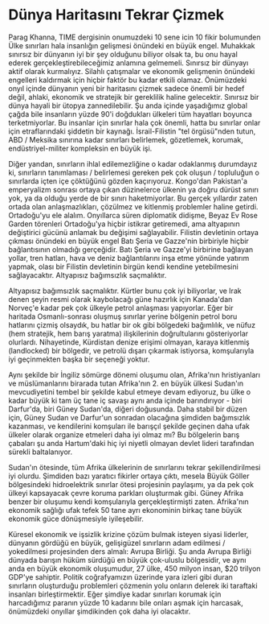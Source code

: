 # Dünya Haritasını Tekrar Çizmek

Parag Khanna, TIME dergisinin onumuzdeki 10 sene icin 10 fikir
bolumunden Ülke sınırları hala insanlığın gelişmesi önündeki en büyük
engel. Muhakkak sınırsız bir dünyanın iyi bir şey olduğunu biliyor
olsak ta, bu onu hayal ederek gerçekleştirebileceğimiz anlamına
gelmemeli. Sınırsız bir dünyayı aktif olarak kurmalıyız. Silahlı
çatışmalar ve ekonomik gelişmenin önündeki engelleri kaldırmak için
hiçbir faktör bu kadar etkili olamaz. Önümüzdeki onyıl içinde dünyanın
yeni bir haritasını çizmek sadece önemli bir hedef değil, ahlaki,
ekonomik ve stratejik bir gereklilik haline gelecektir.  Sınırsız bir
dünya hayali bir ütopya zannedilebilir. Şu anda içinde yaşadığımız
global çağda bile insanların yüzde 90'i doğdukları ülkeleri tüm
hayatları boyunca terketmiyorlar. Bu insanlar için sınırlar hala çok
önemli, hatta bu sınırlar onlar için etraflarındaki şiddetin bir
kaynağı. İsrail-Filistin "tel örgüsü"nden tutun, ABD / Meksika
sınırına kadar sınırları belirlemek, gözetlemek, korumak,
endüstriyel-militer kompleksin en büyük işi.

Diğer yandan, sınırların ihlal edilemezliğine o kadar odaklanmış
durumdayız ki, sınırların tanımlaması / belirlemesi gereken pek çok
oluşun / topluluğun o sınırlarda içten içe çöktüğünü gözden
kaçırıyoruz. Kongo'dan Pakistan'a emperyalizm sonrası ortaya çıkan
düzinelerce ülkenin ya doğru dürüst sınırı yok, ya da olduğu yerde de
bir sınırı haketmiyorlar. Bu gerçek yıllardır zaten ortada olan
anlaşmazlıkları, çözülmez ve kitlenmiş problemler haline getirdi.
Ortadoğu'yu ele alalım. Onyıllarca süren diplomatik didişme, Beyaz Ev
Rose Garden törenleri Ortadoğu'ya hiçbir istikrar getiremedi, ama
altyapının değiştirici gücünü anlamak bu değişimi
sağlayabilir. Filistin devletinin ortaya çıkması önündeki en büyük
engel Batı Şeria ve Gazze'nin birbiriyle hiçbir bağlantısının olmadığı
gerçeğidir. Batı Şeria ve Gazze'yi birbirine bağlayan yollar, tren
hatları, hava ve deniz bağlantılarını inşa etme yönünde yatırım
yapmak, olası bir Filistin devletinin birgün kendi kendine
yetebilmesini sağlayacaktır. Altyapısız bağımsızlık saçmalıktır.

Altyapısız bağımsızlık saçmalıktır. Kürtler bunu çok iyi biliyorlar,
ve Irak denen şeyin resmi olarak kaybolacağı güne hazırlık için
Kanada'dan Norveç'e kadar pek çok ülkeyle petrol anlaşması
yapıyorlar. Eğer bir haritada Osmanlı-sonrası oluşmuş sınırlar yerine
bölgenin petrol boru hatlarını çizmiş olsaydık, bu hatlar bir ok gibi
bölgedeki bağımlılık, ve nüfuz (hem stratejik, hem barış yaratma)
ilişkilerinin doğrultularını gösteriyorlar olurlardı. Nihayetinde,
Kürdistan denize erişimi olmayan, karaya kitlenmiş (landlocked) bir
bölgedir, ve petrolü dışarı çıkarmak istiyorsa, komşularıyla iyi
geçinmekten başka bir seçeneği yoktur.

Aynı şekilde bir İngiliz sömürge dönemi oluşumu olan, Afrika'nın
hristiyanları ve müslümanlarını birarada tutan Afrika'nın 2. en büyük
ülkesi Sudan'ın mevcudiyetini tembel bir şekilde kabul etmeye devam
ediyoruz, bu ülke o kadar büyük ki tam üç tane iç savaşı aynı anda
içinde barındırıyor - biri Darfur'da, biri Güney Sudan'da, diğeri
doğusunda. Daha stabil bir düzen için, Güney Sudan ve Darfur'un
sonradan olacağına şimdiden bağımsızlık kazanması, ve kendilerini
komşuları ile barışçıl şekilde geçinen daha ufak ülkeler olarak
organize etmeleri daha iyi olmaz mı? Bu bölgelerin barış çabaları şu
anda Hartum'daki hiç iyi niyetli olmayan devlet lideri tarafından
sürekli baltalanıyor.

Sudan'ın ötesinde, tüm Afrika ülkelerinin de sınırlarını tekrar
şekillendirilmesi iyi olurdu. Şimdiden bazı yaratıcı fikirler ortaya
çıktı, mesela Büyük Göller bölgesindeki hidroelektrik sınırlar ötesi
projesinin paylaşımı, ya da pek çok ülkeyi kapsayacak çevre koruma
parkları oluşturmak gibi. Güney Afrika benzer bir oluşumu kendi
komşularıyla gerçekleştirmişti zaten. Afrika'nın ekonomik sağlığı ufak
tefek 50 tane ayrı ekonominin birkaç tane büyük ekonomik güce
dönüşmesiyle iyileşebilir.

Küresel ekonomik ve işsizlik krizine çözüm bulmak isteyen siyasi
liderler, dünyanın gördüğü en büyük, gelişigüzel sınırların adam
edilmesi / yokedilmesi projesinden ders almalı: Avrupa Birliği. Şu
anda Avrupa Birliği dünyada barışın hüküm sürdüğü en büyük çok-uluslu
bölgesidir, ve aynı anda en büyük ekonomik oluşumudur, 27 ülke, 450
milyon insan, $20 trilyon GDP'ye sahiptir. Politik coğrafyamızın
üzerinde yara izleri gibi duran sınırların oluşturduğu problemleri
çözmenin yolu onların delerek iki taraftaki insanları
birleştirmektir. Eğer şimdiye kadar sınırları korumak için
harcadığımız paranın yüzde 10 kadarını bile onları aşmak için
harcasak, önümüzdeki onyıllar şimdikinden çok daha iyi olacaktır.
